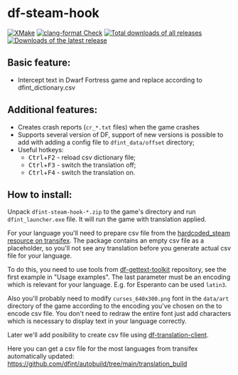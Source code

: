 # df-steam-hook

[![XMake](https://github.com/dfint/df-steam-hook/actions/workflows/xmake.yml/badge.svg)](https://github.com/dfint/df-steam-hook/actions/workflows/xmake.yml)
[![clang-format Check](https://github.com/dfint/df-steam-hook/actions/workflows/clang-format-check.yml/badge.svg)](https://github.com/dfint/df-steam-hook/actions/workflows/clang-format-check.yml)
[![Total downloads of all releases](https://img.shields.io/github/downloads/dfint/df-steam-hook/total)](https://github.com/dfint/df-steam-hook/releases)
[![Downloads of the latest release](https://img.shields.io/github/downloads/dfint/df-steam-hook/latest/total)](https://github.com/dfint/df-steam-hook/releases/latest)

## Basic feature:

- Intercept text in Dwarf Fortress game and replace according to dfint_dictionary.csv

## Additional features:

- Creates crash reports (`cr_*.txt` files) when the game crashes
- Supports several version of DF, support of new versions is possible to add with adding a config file to `dfint_data/offset` directory;
- Useful hotkeys:
  - <kbd>Ctrl</kbd>+<kbd>F2</kbd> - reload csv dictionary file;
  - <kbd>Ctrl</kbd>+<kbd>F3</kbd> - switch the translation off;
  - <kbd>Ctrl</kbd>+<kbd>F4</kbd> - switch the translation on.

## How to install:

Unpack `dfint-steam-hook-*.zip` to the game's directory and run `dfint_launcher.exe` file. It will run the game with translation applied.

For your language you'll need to prepare csv file from the [hardcoded_steam resource on transifex](https://www.transifex.com/dwarf-fortress-translation/dwarf-fortress-steam/hardcoded_steam/). The package contains an empty csv file as a placeholder, so you'll not see any translation before you generate actual csv file for your language.

To do this, you need to use tools from [df-gettext-toolkit](https://github.com/dfint/df-gettext-toolkit) repository, see the first example in "Usage examples". The last parameter must be an encoding which is relevant for your language. E.g. for Esperanto can be used `latin3`.

Also you'll probably need to modify `curses_640x300.png` font in the `data/art` directory of the game according to the encoding you've chosen on the to encode csv file. You don't need to redraw the entire font just add characters which is necessary to display text in your language correctly.

Later we'll add posibility to create csv file using [df-translation-client](https://github.com/dfint/df-translation-client).

Here you can get a csv file for the most languages from transifex automatically updated: https://github.com/dfint/autobuild/tree/main/translation_build
